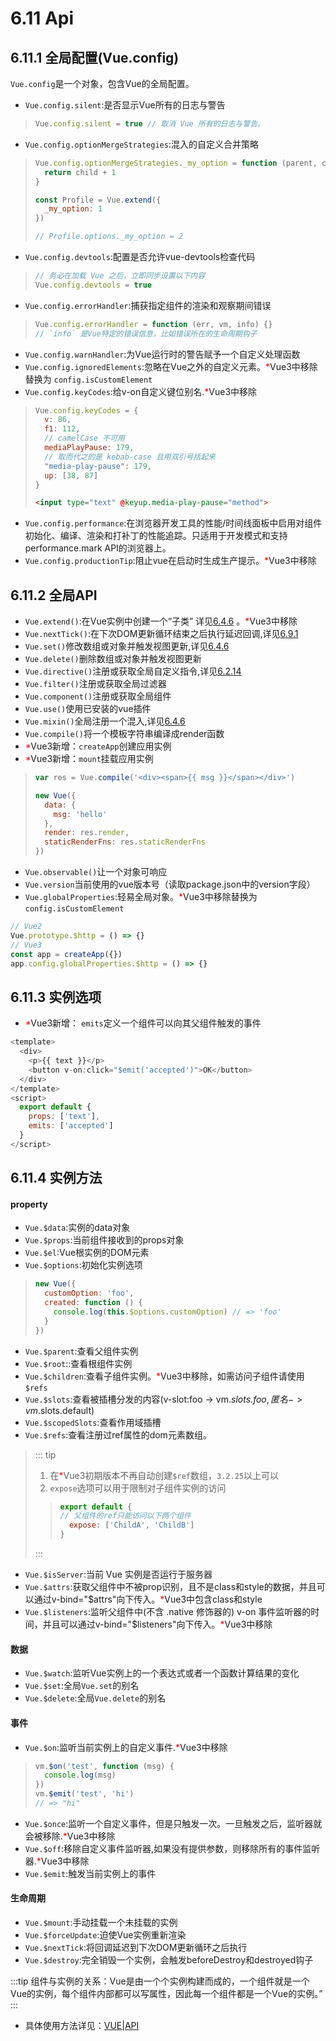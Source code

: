 # 6.11 Api
## 6.11.1 全局配置(Vue.config)
`Vue.config`是一个对象，包含Vue的全局配置。
* `Vue.config.silent`:是否显示Vue所有的日志与警告
> ```js
> Vue.config.silent = true // 取消 Vue 所有的日志与警告。
> ```    
* `Vue.config.optionMergeStrategies`:混入的自定义合并策略
> ```js
> Vue.config.optionMergeStrategies._my_option = function (parent, child, vm) {
>   return child + 1
> }
> 
> const Profile = Vue.extend({
>   _my_option: 1
> })
> 
> // Profile.options._my_option = 2
> ```   
* `Vue.config.devtools`:配置是否允许vue-devtools检查代码 
> ```js
> // 务必在加载 Vue 之后，立即同步设置以下内容
> Vue.config.devtools = true
> ```
* `Vue.config.errorHandler`:捕获指定组件的渲染和观察期间错误    
> ```js
> Vue.config.errorHandler = function (err, vm, info) {}
> // `info` 是Vue特定的错误信息，比如错误所在的生命周期钩子
> ```
* `Vue.config.warnHandler`:为Vue运行时的警告赋予一个自定义处理函数
* `Vue.config.ignoredElements`:忽略在Vue之外的自定义元素。<span style="color: red">*</span>Vue3中移除替换为 `config.isCustomElement`
* `Vue.config.keyCodes`:给v-on自定义键位别名.<span style="color: red">*</span>Vue3中移除
> ```js
> Vue.config.keyCodes = {
>   v: 86,
>   f1: 112,
>   // camelCase 不可用
>   mediaPlayPause: 179,
>   // 取而代之的是 kebab-case 且用双引号括起来
>   "media-play-pause": 179,
>   up: [38, 87]
> }
> ```
> ```html
> <input type="text" @keyup.media-play-pause="method">
> ```
* `Vue.config.performance`:在浏览器开发工具的性能/时间线面板中启用对组件初始化、编译、渲染和打补丁的性能追踪。只适用于开发模式和支持performance.mark API的浏览器上。
* `Vue.config.productionTip`:阻止vue在启动时生成生产提示。<span style="color: red">*</span>Vue3中移除

## 6.11.2 全局API
* `Vue.extend()`:在Vue实例中创建一个“子类” 详见[6.4.6](/frontend/vue/component#混入-mixin) 。<span style="color: red">*</span>Vue3中移除
* `Vue.nextTick()`:在下次DOM更新循环结束之后执行延迟回调,详见[6.9.1](/frontend/vue/async#_6-9-1nexttick) 
* `Vue.set()`修改数组或对象并触发视图更新,详见[6.4.6](/frontend/vue/component#控制更新) 
* `Vue.delete()`删除数组或对象并触发视图更新
* `Vue.directive()`注册或获取全局自定义指令,详见[6.2.14](/frontend/vue/control#_6-2-14-自定义指令-directive) 
* `Vue.filter()`注册或获取全局过滤器
* `Vue.component()`注册或获取全局组件
* `Vue.use()`使用已安装的vue插件
* `Vue.mixin()`全局注册一个混入,详见[6.4.6](/frontend/vue/component#混入-mixin) 
* `Vue.compile()`将一个模板字符串编译成render函数
* <span style="color: red">*</span>Vue3新增：`createApp`创建应用实例
* <span style="color: red">*</span>Vue3新增：`mount`挂载应用实例
> ```js
> var res = Vue.compile('<div><span>{{ msg }}</span></div>')
> 
> new Vue({
>   data: {
>     msg: 'hello'
>   },
>   render: res.render,
>   staticRenderFns: res.staticRenderFns
> })
> ```
* `Vue.observable()`让一个对象可响应
* `Vue.version`当前使用的vue版本号（读取package.json中的version字段）
* `Vue.globalProperties`:轻易全局对象。<span style="color: red">*</span>Vue3中移除替换为 `config.isCustomElement`
```js
// Vue2
Vue.prototype.$http = () => {}
// Vue3
const app = createApp({})
app.config.globalProperties.$http = () => {}
```
## 6.11.3 实例选项
* <span style="color: red">*</span>Vue3新增：
`emits`定义一个组件可以向其父组件触发的事件

```js
<template>
  <div>
    <p>{{ text }}</p>
    <button v-on:click="$emit('accepted')">OK</button>
  </div>
</template>
<script>
  export default {
    props: ['text'],
    emits: ['accepted']
  }
</script>
```

## 6.11.4 实例方法

#### property
* `Vue.$data`:实例的data对象        
* `Vue.$props`:当前组件接收到的props对象         
* `Vue.$el`:Vue根实例的DOM元素
* `Vue.$options`:初始化实例选项
> ```js
> new Vue({
>   customOption: 'foo',
>   created: function () {
>     console.log(this.$options.customOption) // => 'foo'
>   }
> })
> ```
* `Vue.$parent`:查看父组件实例
* `Vue.$root`::查看根组件实例
* `Vue.$children`:查看子组件实例。<span style="color: red">*</span>Vue3中移除，如需访问子组件请使用`$refs`
* `Vue.$slots`:查看被插槽分发的内容(v-slot:foo -> vm.$slots.foo ,匿名 -> vm.$slots.default)
* `Vue.$scopedSlots`:查看作用域插槽
* `Vue.$refs`:查看注册过ref属性的dom元素数组。
> ::: tip   
>  1. 在<span style="color: red">*</span>Vue3初期版本不再自动创建`$ref`数组，`3.2.25`以上可以  
> 2. `expose`选项可以用于限制对子组件实例的访问
>>```js
>> export default {
>> // 父组件的ref只能访问以下两个组件
>>   expose: ['ChildA', 'ChildB']
>> }
>>```
> :::
* `Vue.$isServer`:当前 Vue 实例是否运行于服务器
* `Vue.$attrs`:获取父组件中不被prop识别，且不是class和style的数据，并且可以通过v-bind="$attrs"向下传入。<span style="color: red">*</span>Vue3中包含class和style
* `Vue.$listeners`:监听父组件中(不含 .native 修饰器的) v-on 事件监听器的时间，并且可以通过v-bind="$listeners"向下传入。<span style="color: red">*</span>Vue3中移除

#### 数据
* `Vue.$watch`:监听Vue实例上的一个表达式或者一个函数计算结果的变化
* `Vue.$set`:全局`Vue.set`的别名
* `Vue.$delete`:全局`Vue.delete`的别名

#### 事件
* `Vue.$on`:监听当前实例上的自定义事件.<span style="color: red">*</span>Vue3中移除
> ```js
> vm.$on('test', function (msg) {
>   console.log(msg)
> })
> vm.$emit('test', 'hi')
> // => "hi"
> ```
* `Vue.$once`:监听一个自定义事件，但是只触发一次。一旦触发之后，监听器就会被移除.<span style="color: red">*</span>Vue3中移除
* `Vue.$off`:移除自定义事件监听器,如果没有提供参数，则移除所有的事件监听器.<span style="color: red">*</span>Vue3中移除
* `Vue.$emit`:触发当前实例上的事件
#### 生命周期
* `Vue.$mount`:手动挂载一个未挂载的实例
* `Vue.$forceUpdate`:迫使Vue实例重新渲染
* `Vue.$nextTick`:将回调延迟到下次DOM更新循环之后执行
* `Vue.$destroy`:完全销毁一个实例，会触发beforeDestroy和destroyed钩子


:::tip
组件与实例的关系：Vue是由一个个实例构建而成的，一个组件就是一个Vue的实例，每个组件内部都可以写属性，因此每一个组件都是一个Vue的实例。”
:::
* 具体使用方法详见：[VUE|API](https://cn.vuejs.org/v2/api/)